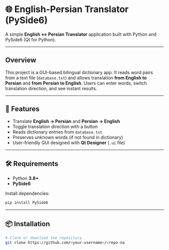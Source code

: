 # 🌐 English-Persian Translator (PySide6)

A simple **English ↔ Persian Translator** application built with Python and PySide6 (Qt for Python).

---

## Overview

This project is a GUI-based bilingual dictionary app. It reads word pairs from a text file (`database.txt`) and allows translation **from English to Persian** and **from Persian to English**. Users can enter words, switch translation direction, and see instant results.

---

## 📌 Features

* Translate **English → Persian** and **Persian → English**
* Toggle translation direction with a button
* Reads dictionary entries from `database.txt`
* Preserves unknown words (if not found in dictionary)
* User-friendly GUI designed with **Qt Designer** (`.ui` file)

---

## 🛠️ Requirements

* Python **3.8+**
* **PySide6**

Install dependencies:

```bash
pip install PySide6
```

---

## 📦 Installation

```bash
# Clone or download the repository
git clone https://github.com/<your-username>/<repo-na
```
